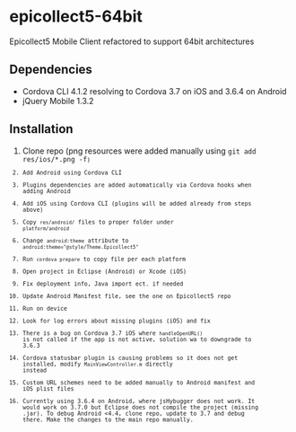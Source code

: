 # epicollect5-64bit
Epicollect5  Mobile Client refactored to support 64bit architectures

## Dependencies
- Cordova CLI 4.1.2 resolving to Cordova 3.7 on iOS and 3.6.4 on Android
- jQuery Mobile 1.3.2

## Installation 

1. Clone repo (png resources were added manually using <code>git add res/ios/*.png -f<code>)
2. Add Android using Cordova CLI
3. Plugins dependencies are added automatically via Cordova hooks when adding Android
4. Add iOS using Cordova CLI (plugins will be added already from steps above)
5. Copy `res/android/` files to proper folder under `platform/android`
6. Change `android:theme` attribute to `android:theme="@style/Theme.Epicollect5"` 
7. Run `cordova prepare` to copy file per each platform
8. Open project in Eclipse (Android) or Xcode (iOS)
9. Fix deployment info, Java import ect. if needed
10. Update Android Manifest file, see the one on Epicollect5 repo
11. Run on device
12. Look for log errors about missing plugins (iOS) and fix
13. There is a bug on Cordova 3.7 iOS where `handleOpenURL()` is not called if the app is not active, solution wa to downgrade to 3.6.3
14. Cordova statusbar plugin is causing problems so it does not get installed, modify `MainViewController.m` directly instead
15. Custom URL schemes need to be added manually to Android manifest and iOS plist files
16. Currently using 3.6.4 on Android, where jsHybugger does not work. It would work on 3.7.0 but Eclipse does not compile the project (missing .jar). To debug Android <4.4, clone repo, update to 3.7 and debug there. Make the changes to the main repo manually.
